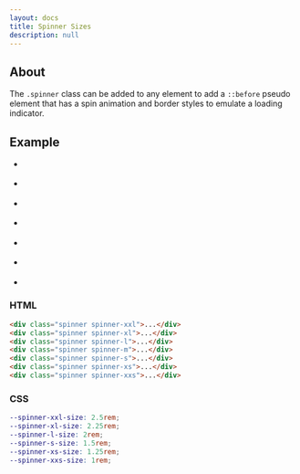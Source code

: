 ```yaml
---
layout: docs
title: Spinner Sizes
description: null
---
```


## About

The `.spinner` class can be added to any element to add a `::before` pseudo element that has a spin animation and border styles to emulate a loading indicator.

## Example

<div class="group group-xs">
  <ul>
    <li>
      <div class="space-xxl background-light spinner spinner-xxl"></div>
    </li>
    <li>
      <div class="space-xxl background-light spinner spinner-xl"></div>
    </li>
    <li>
      <div class="space-xxl background-light spinner spinner-l"></div>
    </li>
    <li>
      <div class="space-xxl background-light spinner spinner-m"></div>
    </li>
    <li>
      <div class="space-xxl background-light spinner spinner-s"></div>
    </li>
    <li>
      <div class="space-xxl background-light spinner spinner-xs"></div>
    </li>
    <li>
      <div class="space-xxl background-light spinner spinner-xxs"></div>
    </li>
  </ul>
</div>

### HTML

```html
<div class="spinner spinner-xxl">...</div>
<div class="spinner spinner-xl">...</div>
<div class="spinner spinner-l">...</div>
<div class="spinner spinner-m">...</div>
<div class="spinner spinner-s">...</div>
<div class="spinner spinner-xs">...</div>
<div class="spinner spinner-xxs">...</div>
```

### CSS

```scss
--spinner-xxl-size: 2.5rem;
--spinner-xl-size: 2.25rem;
--spinner-l-size: 2rem;
--spinner-s-size: 1.5rem;
--spinner-xs-size: 1.25rem;
--spinner-xxs-size: 1rem;
```
